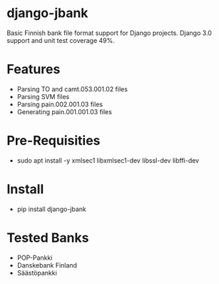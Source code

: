 django-jbank
============

Basic Finnish bank file format support for Django projects. Django 3.0 support and unit test coverage 49%.

Features
========

* Parsing TO and camt.053.001.02 files
* Parsing SVM files
* Parsing pain.002.001.03 files
* Generating pain.001.001.03 files


Pre-Requisities
===============

* sudo apt install -y xmlsec1 libxmlsec1-dev libssl-dev libffi-dev


Install
=======

* pip install django-jbank


Tested Banks
============

* POP-Pankki
* Danskebank Finland
* Säästöpankki
